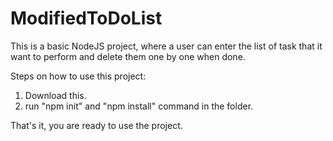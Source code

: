# ModifiedToDoList
This is a basic NodeJS project, where a user can enter the list of task that it want to perform and delete them one by one when done.


Steps on how to use this project:
1. Download this.
2. run "npm init" and "npm install" command in the folder.

That's it, you are ready to use the project.
